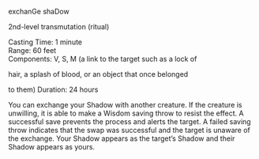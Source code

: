  exchanGe shaDow
    
2nd-level transmutation (ritual)

Casting Time: 1 minute  
Range: 60 feet  
Components: V, S, M (a link to the target such as a lock of

hair, a splash of blood, or an object that once belonged

to them) Duration: 24 hours

You can exchange your Shadow with another creature. If the creature is unwilling, it is able to make a Wisdom saving throw to resist the effect. A successful save prevents the process and alerts the target. A failed saving throw indicates that the swap was successful and the target is unaware of the exchange. Your Shadow appears as the target’s Shadow and their Shadow appears as yours.
